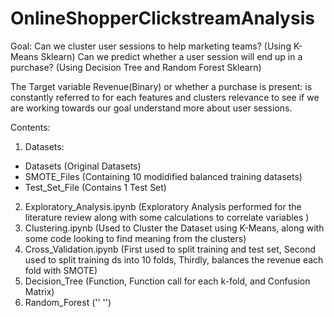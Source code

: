 # OnlineShopperClickstreamAnalysis

Goal: 
Can we cluster user sessions to help marketing teams? (Using K-Means Sklearn)
Can we predict whether a user session will end up in a purchase? (Using Decision Tree and Random Forest Sklearn)

The Target variable Revenue(Binary) or whether a purchase is present: is constantly referred to for each features and clusters relevance to see if we are working towards our goal understand more about user sessions. 

Contents:
1. Datasets:
- Datasets (Original Datasets)
- SMOTE_Files (Containing 10 modidified balanced training datasets)
- Test_Set_File (Contains 1 Test Set)
2. Exploratory_Analysis.ipynb (Exploratory Analysis performed for the literature review along with some calculations to correlate variables )
3. Clustering.ipynb (Used to Cluster the Dataset using K-Means, along with some code looking to find meaning from the clusters)
4. Cross_Validation.ipynb (First used to split training and test set, Second used to split training ds into 10 folds, Thirdly, balances the revenue each fold with SMOTE)
5. Decision_Tree (Function, Function call for each k-fold, and Confusion Matrix)
6. Random_Forest ('' '')
